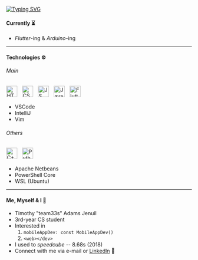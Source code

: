[![Typing SVG](https://readme-typing-svg.herokuapp.com?font=VictorMono+NF&weight=500&size=25&duration=2000&pause=1000&color=FFD23F&multiline=true&width=500&height=50&lines=Timothy+%22team33s%22+Adams+Jenuil)](https://git.io/typing-svg)
#### Currently ⏳
+ _Flutter_-ing & _Arduino_-ing
---
#### Technologies ⚙️
###### Main
<img alt="HTML5" align="left" width="30px" style="padding-right:10px" src="https://cdn.jsdelivr.net/gh/devicons/devicon/icons/html5/html5-original.svg" />
<img alt="CSS3" align="left" width="30px" style="padding-right:10px" src="https://cdn.jsdelivr.net/gh/devicons/devicon/icons/css3/css3-original.svg" />
<img alt="JS" align="left" width="30px" style="padding-right:10px" src="https://cdn.jsdelivr.net/gh/devicons/devicon/icons/javascript/javascript-original.svg" />
<img alt="Java" align="left" width="30px" style="padding-right:10px" src="https://cdn.jsdelivr.net/gh/devicons/devicon/icons/java/java-original.svg" />
<img alt="Flutter" align="left" width="30px" src="https://cdn.jsdelivr.net/gh/devicons/devicon/icons/dart/dart-original.svg" />
<br/><br/>

+ VSCode
+ IntelliJ
+ Vim

###### Others
<img alt="C++" align="left" width="30px" style="padding-right:10px" src="https://cdn.jsdelivr.net/gh/devicons/devicon/icons/cplusplus/cplusplus-original.svg" />
<img alt="Python" align="left" width="30px" style="padding-right:10px" src="https://cdn.jsdelivr.net/gh/devicons/devicon/icons/python/python-original.svg" />
<br/><br/>

+ Apache Netbeans
+ PowerShell Core
+ WSL (Ubuntu)
---
#### Me, Myself & I 🧑
+ Timothy "team33s" Adams Jenuil
+ 3rd-year CS student 
+ Interested in
    1. `mobileAppDev: const MobileAppDev()`
    2. `<web></dev>`
+ I used to _speedcube_ -- 8.68s (2018)
+ Connect with me via e-mail or [LinkedIn](https://www.linkedin.com/in/tmthyadms/) 👀
